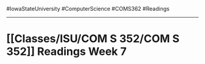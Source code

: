 #IowaStateUniversity
#ComputerScience 
#COMS362 
#Readings


---

# [[Classes/ISU/COM S 352/COM S 352]] Readings Week 7
